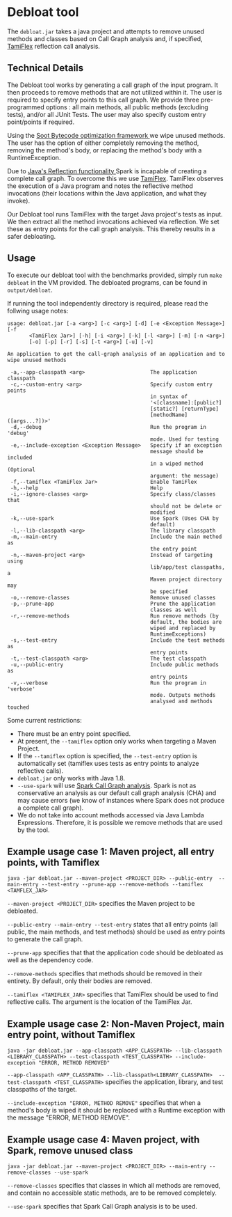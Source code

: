 # Debloat tool

The `debloat.jar` takes a java project and attempts to remove unused
methods and classes based on Call Graph analysis and, if specified,
[TamiFlex](https://doi.org/10.1145/1985793.1985827) reflection call 
analysis.

## Technical Details

The Debloat tool works by generating a call graph of the input program.
It then proceeds to remove methods that are not utilized within it. The 
user is required to specify entry points to this call graph. We provide
 three pre-programmed options : all main methods, all public methods 
(excluding tests), and/or all JUnit Tests. The user may also specify custom 
entry point/points if required.

Using the 
[Soot Bytecode optimization framework
](https://doi.org/10.1145/1925805.1925818) 
we wipe unused methods. The user has the option of either 
completely removing the method, removing the method's body, or 
replacing the method's body with a RuntimeException.

Due to 
[Java's Reflection functionality
](https://en.wikipedia.org/wiki/Reflection_(computer_programming)#Java)
Spark is incapable of creating a complete call graph. To overcome this
we use [TamiFlex](https://doi.org/10.1145/1985793.1985827). TamiFlex
observes the execution of a Java program and notes the reflective
method invocations (their locations within the Java application, and
what they invoke).

Our Debloat tool runs TamiFlex with the target Java project's tests as
input. We then extract all the method invocations achieved via
reflection. We set these as entry points for the  call graph
analysis. This thereby results in a safer debloating. 

## Usage

To execute our debloat tool with the benchmarks provided, simply run
`make debloat` in the VM provided. The debloated programs, can be found in
`output/debloat`.

If running the tool independently directory is required, please read the 
follwing usage notes:

```
usage: debloat.jar [-a <arg>] [-c <arg>] [-d] [-e <Exception Message>] [-f
       <TamiFlex Jar>] [-h] [-i <arg>] [-k] [-l <arg>] [-m] [-n <arg>]
       [-o] [-p] [-r] [-s] [-t <arg>] [-u] [-v]

An application to get the call-graph analysis of an application and to
wipe unused methods

 -a,--app-classpath <arg>                     The application classpath
 -c,--custom-entry <arg>                      Specify custom entry points
                                              in syntax of
                                              '<[classname]:[public?]
                                              [static?] [returnType]
                                              [methodName]([args...?])>'
 -d,--debug                                   Run the program in 'debug'
                                              mode. Used for testing
 -e,--include-exception <Exception Message>   Specify if an exception
                                              message should be included
                                              in a wiped method (Optional
                                              argument: the message)
 -f,--tamiflex <TamiFlex Jar>                 Enable TamiFlex
 -h,--help                                    Help
 -i,--ignore-classes <arg>                    Specify class/classes that
                                              should not be delete or
                                              modified
 -k,--use-spark                               Use Spark (Uses CHA by
                                              default)
 -l,--lib-classpath <arg>                     The library classpath
 -m,--main-entry                              Include the main method as
                                              the entry point
 -n,--maven-project <arg>                     Instead of targeting using
                                              lib/app/test classpaths, a
                                              Maven project directory may
                                              be specified
 -o,--remove-classes                          Remove unused classes
 -p,--prune-app                               Prune the application
                                              classes as well
 -r,--remove-methods                          Run remove methods (by
                                              default, the bodies are
                                              wiped and replaced by
                                              RuntimeExceptions)
 -s,--test-entry                              Include the test methods as
                                              entry points
 -t,--test-classpath <arg>                    The test classpath
 -u,--public-entry                            Include public methods as
                                              entry points
 -v,--verbose                                 Run the program in 'verbose'
                                              mode. Outputs methods
                                              analysed and methods touched
``` 

Some current restrictions:

* There must be an entry point specified.
* At present, the `--tamiflex` option only works when targeting a
   Maven Project.
* If the `--tamiflex` option is specified, the `--test-entry` option is
   automatically set (tamiflex uses tests as entry points to analyze
   reflective calls).
* `debloat.jar` only works with Java 1.8.
* `--use-spark` will use [Spark Call Graph
analysis](https://doi.org/10.1007/3-540-36579-6_12). Spark is not as
conservative an analysis as our default call graph analysis (CHA)  and 
may cause errors (we know of instances where Spark does not produce a 
complete call graph).
* We do not take into account methods accessed via Java Lambda
  Expressions. Therefore, it is possible we remove methods that are used
by the tool.

## Example usage case 1: Maven project, all entry points, with Tamiflex

`java -jar debloat.jar --maven-project <PROJECT_DIR> --public-entry 
--main-entry --test-entry --prune-app --remove-methods --tamiflex
<TAMFLEX_JAR>`

`--maven-project <PROJECT_DIR>` specifies the Maven project to be debloated.

`--public-entry --main-entry --test-entry` states that all entry points
(all public, the main methods, and test methods) should be used as entry
points to generate the call graph.

`--prune-app` specifies that that the application code should be
debloated as well as the dependency code.

`--remove-methods` specifies that methods should be removed in their
entirety. By default, only their bodies are removed.

`--tamiflex <TAMIFLEX_JAR>` specifies that TamiFlex should be used to find 
reflective calls. The argument is the location of the TamiFlex Jar.

## Example usage case 2: Non-Maven Project, main entry point, without Tamiflex

`java -jar debloat.jar --app-classpath <APP_CLASSPATH> --lib-classpath
<LIBRARY_CLASSPATH> --test-classpath <TEST_CLASSPATH>
--include-exception "ERROR, METHOD REMOVED"`

`--app-classpath <APP_CLASSPATH> --lib-classpath<LIBRARY_CLASSPATH> 
--test-classpath <TEST_CLASSPATH>` specifies the application, library,
and test classpaths of the target.

`--include-exception "ERROR, METHOD REMOVE"` specifies that when a
method's body is wiped it should be replaced with a Runtime exception
with the message "ERROR, METHOD REMOVE".

## Example usage case 4:  Maven project, with Spark, remove unused class

`java -jar debloat.jar --maven-project <PROJECT_DIR> --main-entry
--remove-classes --use-spark`

`--remove-classes` specifies that classes in which all methods are
removed, and contain no accessible static methods, are to be removed
completely.

`--use-spark` specifies that Spark Call Graph analysis is to be used.
